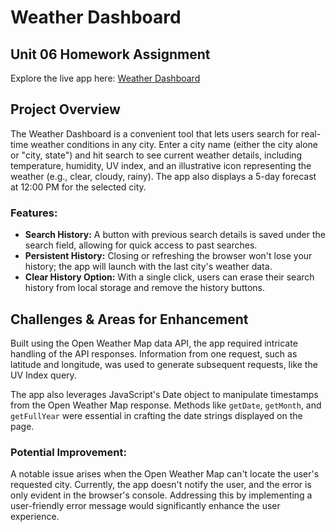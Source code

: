 

# Weather Dashboard
## Unit 06 Homework Assignment

Explore the live app here:
[Weather Dashboard](https://ryanellingson.github.io/Weather-Dashboard/)

## Project Overview

The Weather Dashboard is a convenient tool that lets users search for real-time weather conditions in any city. Enter a city name (either the city alone or "city, state") and hit search to see current weather details, including temperature, humidity, UV index, and an illustrative icon representing the weather (e.g., clear, cloudy, rainy). The app also displays a 5-day forecast at 12:00 PM for the selected city.

### Features:

- **Search History:** A button with previous search details is saved under the search field, allowing for quick access to past searches.
- **Persistent History:** Closing or refreshing the browser won't lose your history; the app will launch with the last city's weather data.
- **Clear History Option:** With a single click, users can erase their search history from local storage and remove the history buttons.

## Challenges & Areas for Enhancement

Built using the Open Weather Map data API, the app required intricate handling of the API responses. Information from one request, such as latitude and longitude, was used to generate subsequent requests, like the UV Index query.

The app also leverages JavaScript's Date object to manipulate timestamps from the Open Weather Map response. Methods like `getDate`, `getMonth`, and `getFullYear` were essential in crafting the date strings displayed on the page.

### Potential Improvement:

A notable issue arises when the Open Weather Map can't locate the user's requested city. Currently, the app doesn't notify the user, and the error is only evident in the browser's console. Addressing this by implementing a user-friendly error message would significantly enhance the user experience.
